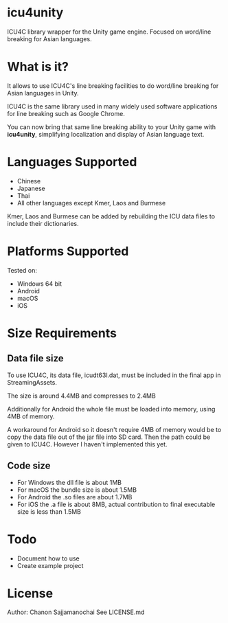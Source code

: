 # icu4unity
ICU4C library wrapper for the Unity game engine.
Focused on word/line breaking for Asian languages.

# What is it?
It allows to use ICU4C's line breaking facilities to do word/line breaking for Asian languages in Unity.

ICU4C is the same library used in many widely used software applications for line breaking such as Google Chrome.

You can now bring that same line breaking ability to your Unity game with __icu4unity__, simplifying localization and display of Asian language text.

# Languages Supported
* Chinese
* Japanese
* Thai
* All other languages except Kmer, Laos and Burmese

Kmer, Laos and Burmese can be added by rebuilding the ICU data files to include their dictionaries.

# Platforms Supported
Tested on:
* Windows 64 bit
* Android
* macOS
* iOS

# Size Requirements

## Data file size
To use ICU4C, its data file, icudt63l.dat, must be included in the final app in StreamingAssets. 

The size is around 4.4MB and compresses to 2.4MB

Additionally for Android the whole file must be loaded into memory, using 4MB of memory. 

A workaround for Android so it doesn't require 4MB of memory would be to copy the data file out of the jar file into SD card. Then the path could be given to ICU4C. However I haven't implemented this yet.

## Code size
* For Windows the dll file is about 1MB
* For macOS the bundle size is about 1.5MB
* For Android the .so files are about 1.7MB
* For iOS the .a file is about 8MB, actual contribution to final executable size is less than 1.5MB

# Todo
* Document how to use
* Create example project

# License
Author: Chanon Sajjamanochai
See LICENSE.md
